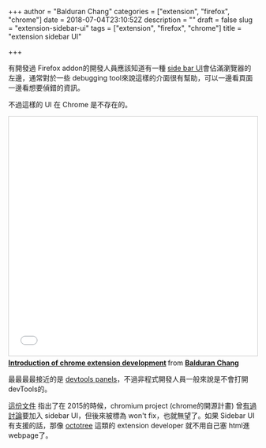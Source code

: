 +++
author = "Balduran Chang"
categories = ["extension", "firefox", "chrome"]
date = 2018-07-04T23:10:52Z
description = ""
draft = false
slug = "extension-sidebar-ui"
tags = ["extension", "firefox", "chrome"]
title = "extension sidebar UI"

+++


有開發過 Firefox addon的開發人員應該知道有一種 [side bar UI](https://developer.mozilla.org/en-US/Add-ons/WebExtensions/user_interface/Sidebars)會佔滿瀏覽器的左邊，通常對於一些 debugging tool來說這樣的介面很有幫助，可以一邊看頁面一邊看想要偵錯的資訊。

不過這樣的 UI 在 Chrome 是不存在的。

<iframe src="//www.slideshare.net/slideshow/embed_code/key/FaSA9sUY8aaZ9W?startSlide=4" width="595" height="485" frameborder="0" marginwidth="0" marginheight="0" scrolling="no" style="border:1px solid #CCC; border-width:1px; margin-bottom:5px; max-width: 100%;" allowfullscreen> </iframe> <div style="margin-bottom:5px"> <strong> <a href="//www.slideshare.net/balduran/introduction-of-chrome-extension-development" title="Introduction of chrome extension development" target="_blank">Introduction of chrome extension development</a> </strong> from <strong><a href="//www.slideshare.net/balduran" target="_blank">Balduran Chang</a></strong> </div>

最最最最接近的是 [devtools panels](https://developer.chrome.com/extensions/devtools_panels#method-ElementsPanel-createSidebarPane)，不過非程式開發人員一般來說是不會打開 devTools的。

[這份文件](https://docs.google.com/document/d/102hfWTM5cMl-95PyfGcn89YHDTffBMMumLUBOnxLp0A/preview) 指出了在 2015的時候，chromium project (chrome的開源計畫) 曾[有過討論](https://bugs.chromium.org/p/chromium/issues/detail?id=477424)要加入 sidebar UI，但後來被標為 won't fix，也就無望了。如果 Sidebar UI有支援的話，那像 [octotree](https://github.com/buunguyen/octotree) 這類的 extension developer 就不用自己塞 html進 webpage了。

